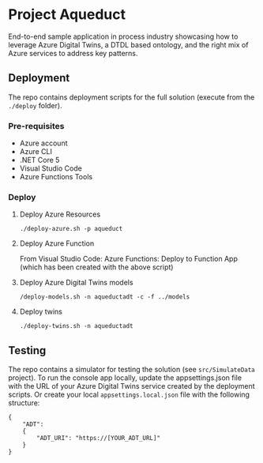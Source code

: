 # Project Aqueduct

End-to-end sample application in process industry showcasing how to leverage Azure Digital Twins, a DTDL based ontology, and the right mix of Azure services to address key patterns.

## Deployment

The repo contains deployment scripts for the full solution (execute from the `./deploy` folder).

### Pre-requisites
- Azure account
- Azure CLI
- .NET Core 5
- Visual Studio Code
- Azure Functions Tools

### Deploy

1. Deploy Azure Resources

    `./deploy-azure.sh -p aqueduct`

2. Deploy Azure Function

    From Visual Studio Code: Azure Functions: Deploy to Function App (which has been created with the above script)

3. Deploy Azure Digital Twins models

    `/deploy-models.sh -n aqueductadt -c -f ../models`

4. Deploy twins

    `./deploy-twins.sh -n aqueductadt`


## Testing

The repo contains a simulator for testing the solution (see `src/SimulateData` project).
To run the console app locally, update the appsettings.json file with the URL of your Azure Digital Twins service created by the deployment scripts. Or create your local `appsettings.local.json` file with the following structure:

```
{
    "ADT":
    {
        "ADT_URI": "https://[YOUR_ADT_URL]"
    }
}
```

